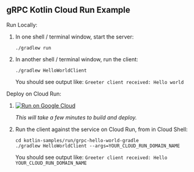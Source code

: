 gRPC Kotlin Cloud Run Example
-----------------------------

Run Locally:
1. In one shell / terminal window, start the server:
    ```
    ./gradlew run
    ```
1. In another shell / terminal window, run the client:
    ```
    ./gradlew HelloWorldClient
    ```

   You should see output like: `Greeter client received: Hello world`

Deploy on Cloud Run:

1. [![Run on Google Cloud](https://deploy.cloud.run/button.svg)](https://deploy.cloud.run)

    *This will take a few minutes to build and deploy.*

1. Run the client against the service on Cloud Run, from in Cloud Shell:
    ```
    cd kotlin-samples/run/grpc-hello-world-gradle
    ./gradlew HelloWorldClient --args=YOUR_CLOUD_RUN_DOMAIN_NAME
    ```

   You should see output like: `Greeter client received: Hello YOUR_CLOUD_RUN_DOMAIN_NAME`
